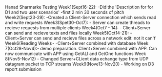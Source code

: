 Hanad SharmarkeTesting Week1(Sept16-22): -Did the 'Description for for D1 and two user scenarios'                  -first 2 min 30 seconds of pitch  Week2(Sept23-29): -Created a Client-Server connection which sends read and write requestsWeek3(Spet30-Oct7):  - Server can create threads to recieve requests from multiple clientsWeek4(Oct7 - 14): - Client+Server can send and recieve texts and files locally Week5(Oct14-21): -Client+Server can send and recieve files across a network edit: not it can't'Week6(Reading Week):- -Client+Server combined with database Week 7(Oct28-Nov4):- demo preparation. Client+Server combined with APP. Can now communicate with APP using GetALl and GetOne functionsWeek 8(Nov5-Nov12) - Changed Server+CLient data echange type from UDP datagram packet to TCP streamsWeek9(Nove13-Nov20) - Working on D3 report submission